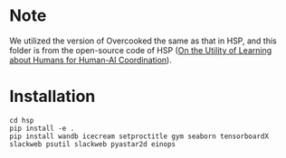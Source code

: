 # Note
We utilized the version of Overcooked the same as that in HSP, and this folder is from the open-source code of HSP ([On the Utility of Learning about Humans for Human-AI Coordination](https://arxiv.org/abs/1910.05789)).

# Installation


```
cd hsp
pip install -e . 
pip install wandb icecream setproctitle gym seaborn tensorboardX slackweb psutil slackweb pyastar2d einops
```
